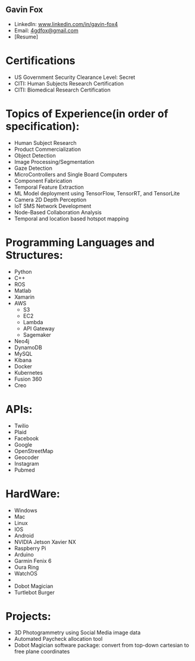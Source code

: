 


## Gavin Fox
- LinkedIn: www.linkedin.com/in/gavin-fox4
- Email: 4gdfox@gmail.com
- [Resume]

# Certifications
- US Government Security Clearance Level: Secret
- CITI: Human Subjects Research Certification
- CITI: Biomedical Research Certification

# Topics of Experience(in order of specification):

- Human Subject Research
- Product Commercialization
- Object Detection
- Image Processing/Segmentation
- Gaze Detection
- MicroControllers and Single Board Computers
- Component Fabrication
- Temporal Feature Extraction
- ML Model deployment using TensorFlow, TensorRT, and TensorLite
- Camera 2D Depth Perception
- IoT SMS Network Development
- Node-Based Collaboration Analysis
- Temporal and location based hotspot mapping


# Programming Languages and Structures:
- Python
- C++
- ROS
- Matlab
- Xamarin
- AWS
  - S3
  - EC2
  - Lambda
  - API Gateway
  - Sagemaker
- Neo4j 
- DynamoDB
- MySQL
- Kibana
- Docker
- Kubernetes
- Fusion 360
- Creo 

# APIs:
- Twilio
- Plaid
- Facebook
- Google
- OpenStreetMap
- Geocoder
- Instagram
- Pubmed

# HardWare:
- Windows
- Mac
- Linux
- IOS
- Android
- NVIDIA Jetson Xavier NX
- Raspberry Pi
- Arduino 
- Garmin Fenix 6
- Oura Ring
- WatchOS
- 
- Dobot Magician
- Turtlebot Burger


# Projects:

- 3D Photogrammetry using Social Media image data
- Automated Paycheck allocation tool
- Dobot Magician software package: convert from top-down cartesian to free plane coordinates 

